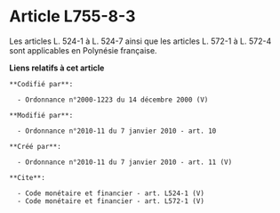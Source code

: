 # Article L755-8-3

Les articles L. 524-1 à L. 524-7 ainsi que les articles L. 572-1 à L. 572-4 sont applicables en Polynésie française.

**Liens relatifs à cet article**

	**Codifié par**:

	  - Ordonnance n°2000-1223 du 14 décembre 2000 (V)

	**Modifié par**:

	  - Ordonnance n°2010-11 du 7 janvier 2010 - art. 10

	**Créé par**:

	  - Ordonnance n°2010-11 du 7 janvier 2010 - art. 11 (V)

	**Cite**:

	  - Code monétaire et financier - art. L524-1 (V)
	  - Code monétaire et financier - art. L572-1 (V)
